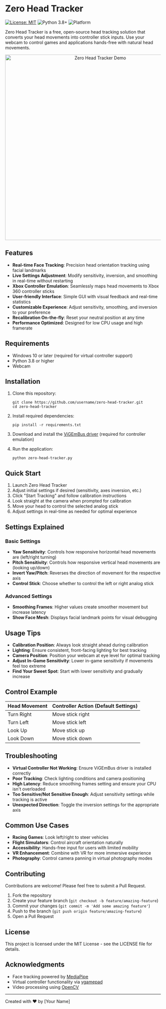 # Zero Head Tracker

[![License: MIT](https://img.shields.io/badge/License-MIT-blue.svg)](https://opensource.org/licenses/MIT)
![Python 3.8+](https://img.shields.io/badge/python-3.8+-blue.svg)
![Platform](https://img.shields.io/badge/platform-Windows-lightgrey.svg)

Zero Head Tracker is a free, open-source head tracking solution that converts your head movements into controller stick inputs. Use your webcam to control games and applications hands-free with natural head movements.

<p align="center">
  <img src="https://raw.githubusercontent.com/username/zero-head-tracker/main/docs/images/demo.gif" alt="Zero Head Tracker Demo" width="600">
</p>

## Features

- **Real-time Face Tracking**: Precision head orientation tracking using facial landmarks
- **Live Settings Adjustment**: Modify sensitivity, inversion, and smoothing in real-time without restarting
- **Xbox Controller Emulation**: Seamlessly maps head movements to Xbox 360 controller sticks
- **User-friendly Interface**: Simple GUI with visual feedback and real-time statistics
- **Customizable Experience**: Adjust sensitivity, smoothing, and inversion to your preference
- **Recalibration On-the-fly**: Reset your neutral position at any time
- **Performance Optimized**: Designed for low CPU usage and high framerate

## Requirements

- Windows 10 or later (required for virtual controller support)
- Python 3.8 or higher
- Webcam

## Installation

1. Clone this repository:
   ```
   git clone https://github.com/username/zero-head-tracker.git
   cd zero-head-tracker
   ```

2. Install required dependencies:
   ```
   pip install -r requirements.txt
   ```

3. Download and install the [ViGEmBus driver](https://github.com/ViGEm/ViGEmBus/releases) (required for controller emulation)

4. Run the application:
   ```
   python zero-head-tracker.py
   ```

## Quick Start

1. Launch Zero Head Tracker
2. Adjust initial settings if desired (sensitivity, axes inversion, etc.)
3. Click "Start Tracking" and follow calibration instructions
4. Look straight at the camera when prompted for calibration
5. Move your head to control the selected analog stick
6. Adjust settings in real-time as needed for optimal experience

## Settings Explained

### Basic Settings

- **Yaw Sensitivity**: Controls how responsive horizontal head movements are (left/right turning)
- **Pitch Sensitivity**: Controls how responsive vertical head movements are (looking up/down)
- **Invert Yaw/Pitch**: Reverses the direction of movement for the respective axis
- **Control Stick**: Choose whether to control the left or right analog stick

### Advanced Settings

- **Smoothing Frames**: Higher values create smoother movement but increase latency
- **Show Face Mesh**: Displays facial landmark points for visual debugging

## Usage Tips

- **Calibration Position**: Always look straight ahead during calibration
- **Lighting**: Ensure consistent, front-facing lighting for best tracking
- **Camera Position**: Position your webcam at eye level for optimal tracking
- **Adjust In-Game Sensitivity**: Lower in-game sensitivity if movements feel too extreme
- **Find Your Sweet Spot**: Start with lower sensitivity and gradually increase

## Control Example

| Head Movement | Controller Action (Default Settings) |
|---------------|-------------------------------------|
| Turn Right    | Move stick right                    |
| Turn Left     | Move stick left                     |
| Look Up       | Move stick up                       |
| Look Down     | Move stick down                     |

## Troubleshooting

- **Virtual Controller Not Working**: Ensure ViGEmBus driver is installed correctly
- **Poor Tracking**: Check lighting conditions and camera positioning
- **High Latency**: Reduce smoothing frames setting and ensure your CPU isn't overloaded
- **Too Sensitive/Not Sensitive Enough**: Adjust sensitivity settings while tracking is active
- **Unexpected Direction**: Toggle the inversion settings for the appropriate axis

## Common Use Cases

- **Racing Games**: Look left/right to steer vehicles
- **Flight Simulators**: Control aircraft orientation naturally
- **Accessibility**: Hands-free input for users with limited mobility
- **VR Enhancement**: Combine with VR for more immersive experience
- **Photography**: Control camera panning in virtual photography modes

## Contributing

Contributions are welcome! Please feel free to submit a Pull Request.

1. Fork the repository
2. Create your feature branch (`git checkout -b feature/amazing-feature`)
3. Commit your changes (`git commit -m 'Add some amazing feature'`)
4. Push to the branch (`git push origin feature/amazing-feature`)
5. Open a Pull Request

## License

This project is licensed under the MIT License - see the LICENSE file for details.

## Acknowledgments

- Face tracking powered by [MediaPipe](https://mediapipe.dev/)
- Virtual controller functionality via [vgamepad](https://github.com/yannbouteiller/vgamepad)
- Video processing using [OpenCV](https://opencv.org/)

---

Created with ❤️ by [Your Name]